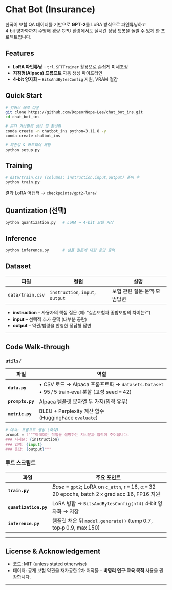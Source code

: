 # Chat Bot (Insurance)

한국어 보험 QA 데이터를 기반으로 **GPT‑2**를 LoRA 방식으로 파인튜닝하고  
4‑bit 양자화까지 수행해 경량‑GPU 환경에서도 실시간 상담 챗봇을 돌릴 수 있게 한 프로젝트입니다.

## Features
* **LoRA 파인튜닝** – `trl.SFTTrainer` 활용으로 손쉽게 미세조정  
* **지침형(Alpaca) 프롬프트** 자동 생성 파이프라인  
* **4‑bit 양자화** – `BitsAndBytesConfig` 지원, VRAM 절감  


## Quick Start
```bash
# 깃허브 레포 다운
git clone https://github.com/DopeorNope-Lee/chat_bot_ins.git
cd chat_bot_ins

# 콘다 가상환경 생성 및 활성화
conda create -n chatbot_ins python=3.11.8 -y
conda create chatbot_ins

# 의존성 & 하드웨어 세팅
python setup.py
```

## Training
```bash
# data/train.csv (columns: instruction,input,output) 준비 후
python train.py
```
결과 LoRA 어댑터 → `checkpoints/gpt2-lora/`

## Quantization (선택)
```bash
python quantization.py   # LoRA → 4-bit 모델 저장
```

## Inference
```bash
python inference.py      # 샘플 질문에 대한 응답 출력
```
## Dataset

| 파일 | 컬럼 | 설명 |
|------|------|------|
| `data/train.csv`  | `instruction`, `input`, `output` | 보험 관련 질문·문맥·모범답변 |

* **instruction** – 사용자의 핵심 질문 (예: “실손보험과 종합보험의 차이는?”)  
* **input** – 선택적 추가 문맥 (대부분 공란)  
* **output** – 약관/법령을 반영한 정답형 답변  


---

## Code Walk‑through

### `utils/`

| 파일 | 역할 |
|------|------|
| **`data.py`** | • CSV 로드 → Alpaca 프롬프트화 → `datasets.Dataset` <br>• 95 / 5 train‑eval 분할 (고정 seed = 42) |
| **`prompts.py`** | Alpaca 템플릿 문자열 두 가지(입력 유무) |
| **`metric.py`** | BLEU + Perplexity 계산 함수 (HuggingFace `evaluate`) |

```python
# 예시: 프롬프트 생성 (축약)
prompt = f"""아래에는 작업을 설명하는 지시문과 입력이 주어집니다.
### 지시문: {instruction}
### 입력: {input}
### 응답: {output}"""
```

### 루트 스크립트

| 파일 | 주요 포인트 |
|------|------------|
| **`train.py`** | *Base* = `gpt2`; LoRA on `c_attn`, r = 16, α = 32 <br>20 epochs, batch 2 × grad acc 16, FP16 지원 |
| **`quantization.py`** | LoRA 병합 → `BitsAndBytesConfig(nf4)` 4‑bit 양자화 → 저장 |
| **`inference.py`** | 템플릿 채운 뒤 `model.generate()` (temp 0.7, top‑p 0.9, max 150) |

---

## License & Acknowledgement

* 코드: MIT (unless stated otherwise)  
* 데이터: 공개 보험 약관을 재가공한 2차 저작물 – **비영리 연구·교육 목적** 사용을 권장합니다.  

---
